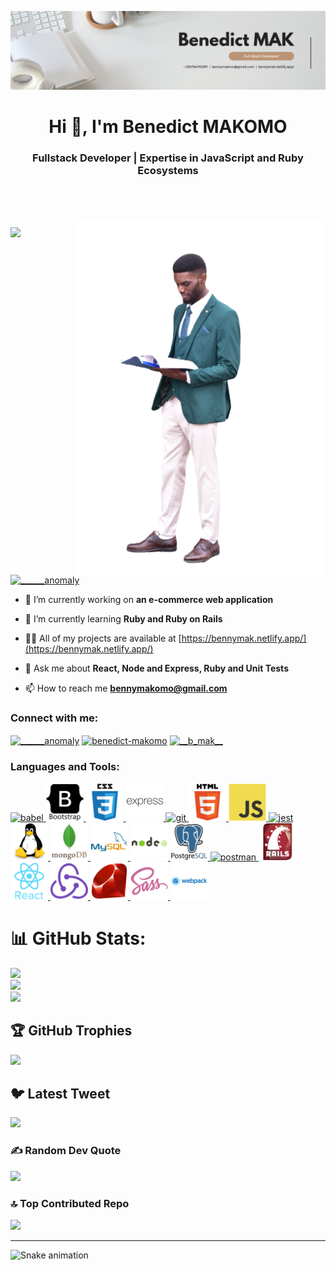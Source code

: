 [![MasterHead](./bee.png)]()
<h1 align="center">Hi 👋, I'm Benedict MAKOMO</h1>
<h3 align="center">Fullstack Developer | Expertise in JavaScript and Ruby Ecosystems</h3>
<br>
<br>
<br>
<img align="right" alt="coding" width=400 height=570 src="./side.png">
<!-- <img align="right" alt="coding" width=400 src="https://camo.githubusercontent.com/5ddf73ad3a205111cf8c686f687fc216c2946a75005718c8da5b837ad9de78c9/68747470733a2f2f7468756d62732e6766796361742e636f6d2f4576696c4e657874446576696c666973682d736d616c6c2e676966"> -->

[![](https://visitcount.itsvg.in/api?id=benM4k&icon=5&color=0)](https://visitcount.itsvg.in)

<p align="left"> <a href="https://twitter.com/______anomaly" target="blank"><img src="https://img.shields.io/twitter/follow/______anomaly?logo=twitter&style=for-the-badge" alt="______anomaly" /></a> </p>

- 🔭 I’m currently working on **an e-commerce web application**

- 🌱 I’m currently learning **Ruby and Ruby on Rails**

- 👨‍💻 All of my projects are available at [https://bennymak.netlify.app/](https://bennymak.netlify.app/)

- 💬 Ask me about **React, Node and Express, Ruby and Unit Tests**

- 📫 How to reach me **bennymakomo@gmail.com**

<h3 align="left">Connect with me:</h3>
<p align="left">
<a href="https://twitter.com/______anomaly" target="blank"><img align="center" src="https://raw.githubusercontent.com/rahuldkjain/github-profile-readme-generator/master/src/images/icons/Social/twitter.svg" alt="______anomaly" height="30" width="40" /></a>
<a href="https://linkedin.com/in/benedict-makomo" target="blank"><img align="center" src="https://raw.githubusercontent.com/rahuldkjain/github-profile-readme-generator/master/src/images/icons/Social/linked-in-alt.svg" alt="benedict-makomo" height="30" width="40" /></a>
<a href="https://instagram.com/__b_mak__" target="blank"><img align="center" src="https://raw.githubusercontent.com/rahuldkjain/github-profile-readme-generator/master/src/images/icons/Social/instagram.svg" alt="__b_mak__" height="30" width="40" /></a>
</p>


<h3 align="left">Languages and Tools:</h3>
<p align="left"> <a href="https://babeljs.io/" target="_blank" rel="noreferrer"> <img src="https://www.vectorlogo.zone/logos/babeljs/babeljs-icon.svg" alt="babel" width="60" height="60"/> </a> <a href="https://getbootstrap.com" target="_blank" rel="noreferrer"> <img src="https://raw.githubusercontent.com/devicons/devicon/master/icons/bootstrap/bootstrap-plain-wordmark.svg" alt="bootstrap" width="60" height="60"/> </a> <a href="https://www.w3schools.com/css/" target="_blank" rel="noreferrer"> <img src="https://raw.githubusercontent.com/devicons/devicon/master/icons/css3/css3-original-wordmark.svg" alt="css3" width="60" height="60"/> </a> <a href="https://expressjs.com" target="_blank" rel="noreferrer"> <img src="https://raw.githubusercontent.com/devicons/devicon/master/icons/express/express-original-wordmark.svg" alt="express" width="60" height="60"/> </a> <a href="https://git-scm.com/" target="_blank" rel="noreferrer"> <img src="https://www.vectorlogo.zone/logos/git-scm/git-scm-icon.svg" alt="git" width="60" height="60"/> </a> <a href="https://www.w3.org/html/" target="_blank" rel="noreferrer"> <img src="https://raw.githubusercontent.com/devicons/devicon/master/icons/html5/html5-original-wordmark.svg" alt="html5" width="60" height="60"/> </a> <a href="https://developer.mozilla.org/en-US/docs/Web/JavaScript" target="_blank" rel="noreferrer"> <img src="https://raw.githubusercontent.com/devicons/devicon/master/icons/javascript/javascript-original.svg" alt="javascript" width="60" height="60"/> </a> <a href="https://jestjs.io" target="_blank" rel="noreferrer"> <img src="https://www.vectorlogo.zone/logos/jestjsio/jestjsio-icon.svg" alt="jest" width="60" height="60"/> </a> <a href="https://www.linux.org/" target="_blank" rel="noreferrer"> <img src="https://raw.githubusercontent.com/devicons/devicon/master/icons/linux/linux-original.svg" alt="linux" width="60" height="60"/> </a> <a href="https://www.mongodb.com/" target="_blank" rel="noreferrer"> <img src="https://raw.githubusercontent.com/devicons/devicon/master/icons/mongodb/mongodb-original-wordmark.svg" alt="mongodb" width="60" height="60"/> </a> <a href="https://www.mysql.com/" target="_blank" rel="noreferrer"> <img src="https://raw.githubusercontent.com/devicons/devicon/master/icons/mysql/mysql-original-wordmark.svg" alt="mysql" width="60" height="60"/> </a> <a href="https://nodejs.org" target="_blank" rel="noreferrer"> <img src="https://raw.githubusercontent.com/devicons/devicon/master/icons/nodejs/nodejs-original-wordmark.svg" alt="nodejs" width="60" height="60"/> </a> <a href="https://www.postgresql.org" target="_blank" rel="noreferrer"> <img src="https://raw.githubusercontent.com/devicons/devicon/master/icons/postgresql/postgresql-original-wordmark.svg" alt="postgresql" width="60" height="60"/> </a> <a href="https://postman.com" target="_blank" rel="noreferrer"> <img src="https://www.vectorlogo.zone/logos/getpostman/getpostman-icon.svg" alt="postman" width="60" height="60"/> </a> <a href="https://rubyonrails.org" target="_blank" rel="noreferrer"> <img src="https://raw.githubusercontent.com/devicons/devicon/master/icons/rails/rails-original-wordmark.svg" alt="rails" width="60" height="60"/> </a> <a href="https://reactjs.org/" target="_blank" rel="noreferrer"> <img src="https://raw.githubusercontent.com/devicons/devicon/master/icons/react/react-original-wordmark.svg" alt="react" width="60" height="60"/> </a> <a href="https://redux.js.org" target="_blank" rel="noreferrer"> <img src="https://raw.githubusercontent.com/devicons/devicon/master/icons/redux/redux-original.svg" alt="redux" width="60" height="60"/> </a> <a href="https://www.ruby-lang.org/en/" target="_blank" rel="noreferrer"> <img src="https://raw.githubusercontent.com/devicons/devicon/master/icons/ruby/ruby-original.svg" alt="ruby" width="60" height="60"/> </a> <a href="https://sass-lang.com" target="_blank" rel="noreferrer"> <img src="https://raw.githubusercontent.com/devicons/devicon/master/icons/sass/sass-original.svg" alt="sass" width="60" height="60"/> </a> <a href="https://webpack.js.org" target="_blank" rel="noreferrer"> <img src="https://raw.githubusercontent.com/devicons/devicon/d00d0969292a6569d45b06d3f350f463a0107b0d/icons/webpack/webpack-original-wordmark.svg" alt="webpack" width="60" height="60"/> </a> </p>

<!-- #
<details>
    <summary><h3>About my web dev journey</h3></summary>
        Cillum fusce diamlorem nam impedit dictum nonummy nihil? Id     voluptate cubilia gravida, pretium perferendis. Molestiae. Neque    praesent inventore dolore eaque feugiat architecto, officiis ratione   debitis quam, placeat? Id! Ab sapien, nibh dignissimos. Habitasse     nullam totam bibendum, exercitationem lorem pariatur nisi hac   officia morbi minus rerum? Excepteur tempore dapibus reprehenderit    molestie odit porro, excepturi doloremque nobis adipisci perferendis   morbi nesciunt euismod? Sapien neque officiis? Convallis, curabitur   vestibulum fames ab, architecto parturient, veniam porta, cillum  porttitor senectus? Placerat felis lorem dapibus laborum, mauris     anim, eu odio eos necessitatibus augue ligula blanditiis quas,  facilisis fermentum nisi totam vel labore? Corrupti earum ipsa vero.
</details> -->

# 📊 GitHub Stats:
![](https://github-readme-stats.vercel.app/api?username=benM4k&theme=dark&hide_border=false&include_all_commits=true&count_private=true)<br/>
![](https://github-readme-streak-stats.herokuapp.com/?user=benM4k&theme=dark&hide_border=false)<br/>
![](https://github-readme-stats.vercel.app/api/top-langs/?username=benM4k&theme=dark&hide_border=false&include_all_commits=true&count_private=true&layout=compact)

## 🏆 GitHub Trophies
![](https://github-profile-trophy.vercel.app/?username=benM4k&theme=radical&no-frame=false&no-bg=false&margin-w=4)

## 🐦 Latest Tweet
[![](https://gtce.itsvg.in/api?username=______ANOMALY)](https://github.com/VishwaGauravIn/github-twitter-card-embed)

### ✍️ Random Dev Quote
![](https://quotes-github-readme.vercel.app/api?type=horizontal&theme=radical)

### 🔝 Top Contributed Repo
![](https://github-contributor-stats.vercel.app/api?username=benM4k&limit=5&theme=radical&combine_all_yearly_contributions=true)

---
![Snake animation](https://github.com/BenM4k/BenM4k/blob/output/github-contribution-grid-snake.svg)